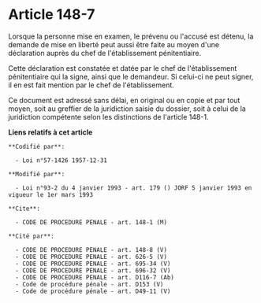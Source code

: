 # Article 148-7

Lorsque la personne mise en examen, le prévenu ou l'accusé est détenu, la demande de mise en liberté peut aussi être faite au
moyen d'une déclaration auprès du chef de l'établissement pénitentiaire.

Cette déclaration est constatée et datée par le chef de l'établissement pénitentiaire qui la signe, ainsi que le demandeur.
Si celui-ci ne peut signer, il en est fait mention par le chef de l'établissement.

Ce document est adressé sans délai, en original ou en copie et par tout moyen, soit au greffier de la juridiction saisie du
dossier, soit à celui de la juridiction compétente selon les distinctions de l'article 148-1.

**Liens relatifs à cet article**

	**Codifié par**:

	  - Loi n°57-1426 1957-12-31

	**Modifié par**:

	  - Loi n°93-2 du 4 janvier 1993 - art. 179 () JORF 5 janvier 1993 en vigueur le 1er mars 1993

	**Cite**:

	  - CODE DE PROCEDURE PENALE - art. 148-1 (M)

	**Cité par**:

	  - CODE DE PROCEDURE PENALE - art. 148-8 (V)
	  - CODE DE PROCEDURE PENALE - art. 626-5 (V)
	  - CODE DE PROCEDURE PENALE - art. 695-34 (V)
	  - CODE DE PROCEDURE PENALE - art. 696-32 (V)
	  - CODE DE PROCEDURE PENALE - art. D116-7 (Ab)
	  - Code de procédure pénale - art. D153 (V)
	  - Code de procédure pénale - art. D49-11 (V)
